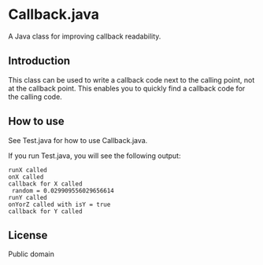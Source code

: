 # Callback.java

A Java class for improving callback readability.

## Introduction

This class can be used to write a callback code next to the calling point, not at the callback point.
This enables you to quickly find a callback code for the calling code.

## How to use

See Test.java for how to use Callback.java.

If you run Test.java, you will see the following output:

```
runX called
onX called
callback for X called
 random = 0.029909556029656614
runY called
onYorZ called with isY = true
callback for Y called
```

## License

Public domain

